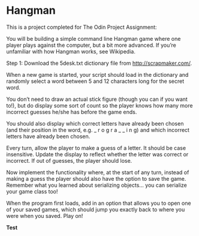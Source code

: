 # Hangman

This is a project completed for The Odin Project
Assignment:

You will be building a simple command line Hangman game where one player plays against the computer, but a bit more advanced. If you’re unfamiliar with how Hangman works, see Wikipedia.

Step 1: Download the 5desk.txt dictionary file from http://scrapmaker.com/.

When a new game is started, your script should load in the dictionary and randomly select a word between 5 and 12 characters long for the secret word.

You don’t need to draw an actual stick figure (though you can if you want to!), but do display some sort of count so the player knows how many more incorrect guesses he/she has before the game ends. 

You should also display which correct letters have already been chosen (and their position in the word, e.g. _ r o g r a _ _ i n g) and which incorrect letters have already been chosen.

Every turn, allow the player to make a guess of a letter. It should be case insensitive. Update the display to reflect whether the letter was correct or incorrect. If out of guesses, the player should lose.

Now implement the functionality where, at the start of any turn, instead of making a guess the player should also have the option to save the game. Remember what you learned about serializing objects… you can serialize your game class too!

When the program first loads, add in an option that allows you to open one of your saved games, which should jump you exactly back to where you were when you saved. Play on!

<b>Test </b>